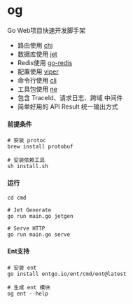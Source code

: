 # og

Go Web项目快速开发脚手架

- 路由使用 [chi](https://github.com/go-chi/chi)
- 数据库使用 [jet](https://github.com/go-jet/jet)
- Redis使用 [go-redis](https://github.com/redis/go-redis)
- 配置使用 [viper](https://github.com/spf13/viper)
- 命令行使用 [cli](https://github.com/urfave/cli)
- 工具包使用 [ne](https://github.com/noble-gase/ne)
- 包含 TraceId、请求日志、跨域 中间件
- 简单好用的 API Result 统一输出方式

#### 前提条件

```shell
# 安装 protoc
brew install protobuf

# 安装依赖工具
sh install.sh
```

#### 运行

```shell
cd cmd

# Jet Generate
go run main.go jetgen

# Serve HTTP
go run main.go serve
```

#### Ent支持

```shell
# 安装 ent
go install entgo.io/ent/cmd/ent@latest

# 生成 ent 模块
og ent --help
```
